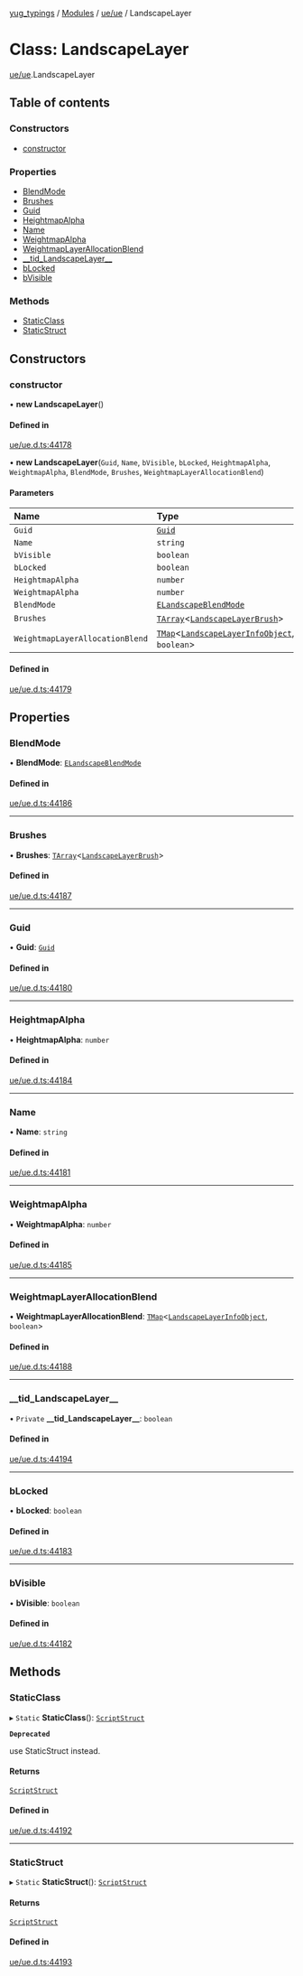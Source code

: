 [yug_typings](../README.md) / [Modules](../modules.md) / [ue/ue](../modules/ue_ue.md) / LandscapeLayer

# Class: LandscapeLayer

[ue/ue](../modules/ue_ue.md).LandscapeLayer

## Table of contents

### Constructors

- [constructor](ue_ue.LandscapeLayer.md#constructor)

### Properties

- [BlendMode](ue_ue.LandscapeLayer.md#blendmode)
- [Brushes](ue_ue.LandscapeLayer.md#brushes)
- [Guid](ue_ue.LandscapeLayer.md#guid)
- [HeightmapAlpha](ue_ue.LandscapeLayer.md#heightmapalpha)
- [Name](ue_ue.LandscapeLayer.md#name)
- [WeightmapAlpha](ue_ue.LandscapeLayer.md#weightmapalpha)
- [WeightmapLayerAllocationBlend](ue_ue.LandscapeLayer.md#weightmaplayerallocationblend)
- [\_\_tid\_LandscapeLayer\_\_](ue_ue.LandscapeLayer.md#__tid_landscapelayer__)
- [bLocked](ue_ue.LandscapeLayer.md#blocked)
- [bVisible](ue_ue.LandscapeLayer.md#bvisible)

### Methods

- [StaticClass](ue_ue.LandscapeLayer.md#staticclass)
- [StaticStruct](ue_ue.LandscapeLayer.md#staticstruct)

## Constructors

### constructor

• **new LandscapeLayer**()

#### Defined in

[ue/ue.d.ts:44178](https://github.com/YugMetaverse/yug_typings/blob/b7d9b19/ue/ue.d.ts#L44178)

• **new LandscapeLayer**(`Guid`, `Name`, `bVisible`, `bLocked`, `HeightmapAlpha`, `WeightmapAlpha`, `BlendMode`, `Brushes`, `WeightmapLayerAllocationBlend`)

#### Parameters

| Name | Type |
| :------ | :------ |
| `Guid` | [`Guid`](ue_ue_s.Guid.md) |
| `Name` | `string` |
| `bVisible` | `boolean` |
| `bLocked` | `boolean` |
| `HeightmapAlpha` | `number` |
| `WeightmapAlpha` | `number` |
| `BlendMode` | [`ELandscapeBlendMode`](../enums/ue_ue.ELandscapeBlendMode.md) |
| `Brushes` | [`TArray`](../interfaces/ue_puerts.TArray.md)<[`LandscapeLayerBrush`](ue_ue.LandscapeLayerBrush.md)\> |
| `WeightmapLayerAllocationBlend` | [`TMap`](../interfaces/ue_puerts.TMap.md)<[`LandscapeLayerInfoObject`](ue_ue.LandscapeLayerInfoObject.md), `boolean`\> |

#### Defined in

[ue/ue.d.ts:44179](https://github.com/YugMetaverse/yug_typings/blob/b7d9b19/ue/ue.d.ts#L44179)

## Properties

### BlendMode

• **BlendMode**: [`ELandscapeBlendMode`](../enums/ue_ue.ELandscapeBlendMode.md)

#### Defined in

[ue/ue.d.ts:44186](https://github.com/YugMetaverse/yug_typings/blob/b7d9b19/ue/ue.d.ts#L44186)

___

### Brushes

• **Brushes**: [`TArray`](../interfaces/ue_puerts.TArray.md)<[`LandscapeLayerBrush`](ue_ue.LandscapeLayerBrush.md)\>

#### Defined in

[ue/ue.d.ts:44187](https://github.com/YugMetaverse/yug_typings/blob/b7d9b19/ue/ue.d.ts#L44187)

___

### Guid

• **Guid**: [`Guid`](ue_ue_s.Guid.md)

#### Defined in

[ue/ue.d.ts:44180](https://github.com/YugMetaverse/yug_typings/blob/b7d9b19/ue/ue.d.ts#L44180)

___

### HeightmapAlpha

• **HeightmapAlpha**: `number`

#### Defined in

[ue/ue.d.ts:44184](https://github.com/YugMetaverse/yug_typings/blob/b7d9b19/ue/ue.d.ts#L44184)

___

### Name

• **Name**: `string`

#### Defined in

[ue/ue.d.ts:44181](https://github.com/YugMetaverse/yug_typings/blob/b7d9b19/ue/ue.d.ts#L44181)

___

### WeightmapAlpha

• **WeightmapAlpha**: `number`

#### Defined in

[ue/ue.d.ts:44185](https://github.com/YugMetaverse/yug_typings/blob/b7d9b19/ue/ue.d.ts#L44185)

___

### WeightmapLayerAllocationBlend

• **WeightmapLayerAllocationBlend**: [`TMap`](../interfaces/ue_puerts.TMap.md)<[`LandscapeLayerInfoObject`](ue_ue.LandscapeLayerInfoObject.md), `boolean`\>

#### Defined in

[ue/ue.d.ts:44188](https://github.com/YugMetaverse/yug_typings/blob/b7d9b19/ue/ue.d.ts#L44188)

___

### \_\_tid\_LandscapeLayer\_\_

• `Private` **\_\_tid\_LandscapeLayer\_\_**: `boolean`

#### Defined in

[ue/ue.d.ts:44194](https://github.com/YugMetaverse/yug_typings/blob/b7d9b19/ue/ue.d.ts#L44194)

___

### bLocked

• **bLocked**: `boolean`

#### Defined in

[ue/ue.d.ts:44183](https://github.com/YugMetaverse/yug_typings/blob/b7d9b19/ue/ue.d.ts#L44183)

___

### bVisible

• **bVisible**: `boolean`

#### Defined in

[ue/ue.d.ts:44182](https://github.com/YugMetaverse/yug_typings/blob/b7d9b19/ue/ue.d.ts#L44182)

## Methods

### StaticClass

▸ `Static` **StaticClass**(): [`ScriptStruct`](ue_ue.ScriptStruct.md)

**`Deprecated`**

use StaticStruct instead.

#### Returns

[`ScriptStruct`](ue_ue.ScriptStruct.md)

#### Defined in

[ue/ue.d.ts:44192](https://github.com/YugMetaverse/yug_typings/blob/b7d9b19/ue/ue.d.ts#L44192)

___

### StaticStruct

▸ `Static` **StaticStruct**(): [`ScriptStruct`](ue_ue.ScriptStruct.md)

#### Returns

[`ScriptStruct`](ue_ue.ScriptStruct.md)

#### Defined in

[ue/ue.d.ts:44193](https://github.com/YugMetaverse/yug_typings/blob/b7d9b19/ue/ue.d.ts#L44193)
